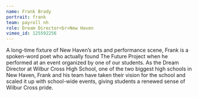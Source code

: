 ```yaml
---
name: Frank Brady
portrait: frank
team: payroll nh
role: Dream Director<br>New Haven
vimeo_id: 125592256
---
```


A long-time fixture of New Haven’s arts and performance scene, Frank is a spoken-word poet who actually found The Future Project when he performed at an event organized by one of our students. As the Dream Director at Wilbur Cross High School, one of the two biggest high schools in New Haven, Frank and his team have taken their vision for the school and scaled it up with school-wide events, giving students a renewed sense of Wilbur Cross pride.